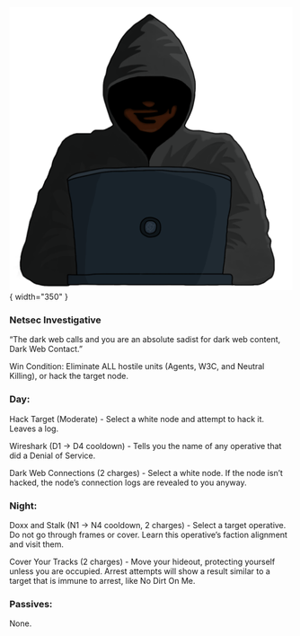 ![darkwebcontact.png](Images/darkwebcontact.png){ width="350" }

### **Netsec Investigative**

“The dark web calls and you are an absolute sadist for dark web content, Dark Web Contact.”

Win Condition: Eliminate ALL hostile units (Agents, W3C, and Neutral Killing), or hack the target node.

### **Day:**

Hack Target (Moderate) - Select a white node and attempt to hack it. Leaves a log.

Wireshark (D1 -> D4 cooldown) - Tells you the name of any operative that did a Denial of Service.

Dark Web Connections (2 charges) - Select a white node. If the node isn’t hacked, the node’s connection logs are revealed to you anyway.

### **Night:**

Doxx and Stalk (N1 -> N4 cooldown, 2 charges) - Select a target operative. Do not go through frames or cover. Learn this operative’s faction alignment and visit them.

Cover Your Tracks (2 charges) - Move your hideout, protecting yourself unless you are occupied. Arrest attempts will show a result similar to a target that is immune to arrest, like No Dirt On Me.

### **Passives:**

None.